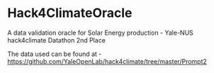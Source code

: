 # Hack4ClimateOracle
A data validation oracle for Solar Energy production - Yale-NUS hack4climate Datathon 2nd Place

The data used can be found at - https://github.com/YaleOpenLab/hack4climate/tree/master/Prompt2
